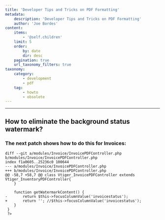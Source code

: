 ```yaml
---
title: 'Developer Tips and Tricks on PDF Formatting'
metadata:
    description: 'Developer Tips and Tricks on PDF Formatting'
    author: 'Joe Bordes'
content:
    items:
        - '@self.children'
    limit: 5
    order:
        by: date
        dir: desc
    pagination: true
    url_taxonomy_filters: true
taxonomy:
    category:
        - development 
        - pdf
    tag:
        - howto
        - obsolete
---
```

---
<div class="notices blue">
<h2> How to eliminate the background status watermark?</h2></div>

<h3>The next patch shows how to do this for Invoices: </h3>


```
diff --git a/modules/Invoice/InvoicePDFController.php b/modules/Invoice/InvoicePDFController.php
index f1a0605..25236c0 100644
--- a/modules/Invoice/InvoicePDFController.php
+++ b/modules/Invoice/InvoicePDFController.php
@@ -58,7 +58,7 @@ class Vtiger_InvoicePDFController extends Vtiger_InventoryPDFController{
 	}
 
 	function getWatermarkContent() {
-		return $this->focusColumnValue('invoicestatus');
+		return ''; //$this->focusColumnValue('invoicestatus');
 	}
 }
 ?>
```

